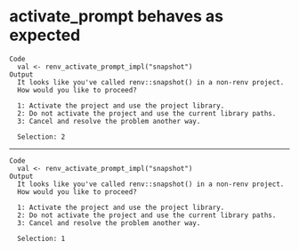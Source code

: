 # activate_prompt behaves as expected

    Code
      val <- renv_activate_prompt_impl("snapshot")
    Output
      It looks like you've called renv::snapshot() in a non-renv project.
      How would you like to proceed?
      
      1: Activate the project and use the project library.
      2: Do not activate the project and use the current library paths.
      3: Cancel and resolve the problem another way.
      
      Selection: 2
      

---

    Code
      val <- renv_activate_prompt_impl("snapshot")
    Output
      It looks like you've called renv::snapshot() in a non-renv project.
      How would you like to proceed?
      
      1: Activate the project and use the project library.
      2: Do not activate the project and use the current library paths.
      3: Cancel and resolve the problem another way.
      
      Selection: 1
      

